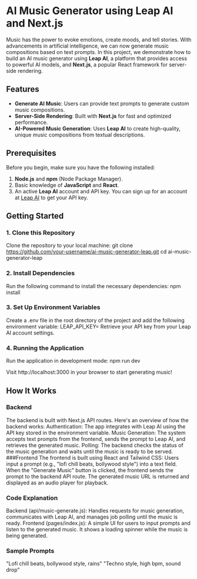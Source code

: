 # AI Music Generator using Leap AI and Next.js

Music has the power to evoke emotions, create moods, and tell stories. With advancements in artificial intelligence, we can now generate music compositions based on text prompts. In this project, we demonstrate how to build an AI music generator using **Leap AI**, a platform that provides access to powerful AI models, and **Next.js**, a popular React framework for server-side rendering.

## Features
- **Generate AI Music**: Users can provide text prompts to generate custom music compositions.
- **Server-Side Rendering**: Built with **Next.js** for fast and optimized performance.
- **AI-Powered Music Generation**: Uses **Leap AI** to create high-quality, unique music compositions from textual descriptions.

## Prerequisites
Before you begin, make sure you have the following installed:

1. **Node.js** and **npm** (Node Package Manager).
2. Basic knowledge of **JavaScript** and **React**.
3. An active **Leap AI** account and API key. You can sign up for an account at [Leap AI](https://leap-ai.com) to get your API key.

## Getting Started

### 1. Clone this Repository
  Clone the repository to your local machine:
  git clone https://github.com/your-username/ai-music-generator-leap.git
  cd ai-music-generator-leap
### 2. Install Dependencies
  Run the following command to install the necessary dependencies:
  npm install
### 3. Set Up Environment Variables
  Create a .env file in the root directory of the project and add the following environment variable:
  LEAP_API_KEY=<paste-your-token-here>
  Retrieve your API key from your Leap AI account settings.
### 4. Running the Application
  Run the application in development mode:
  npm run dev

Visit http://localhost:3000 in your browser to start generating music!

## How It Works
### Backend
The backend is built with Next.js API routes. Here's an overview of how the backend works:
  Authentication: The app integrates with Leap AI using the API key stored in the environment variable.
  Music Generation: The system accepts text prompts from the frontend, sends the prompt to Leap AI, and retrieves the generated music.
  Polling: The backend checks the status of the music generation and waits until the music is ready to be served.
###Frontend
  The frontend is built using React and Tailwind CSS:
  Users input a prompt (e.g., "lofi chill beats, bollywood style") into a text field.
  When the "Generate Music" button is clicked, the frontend sends the prompt to the backend API route.
  The generated music URL is returned and displayed as an audio player for playback.

### Code Explanation
Backend (api/music-generate.js): Handles requests for music generation, communicates with Leap AI, and manages job polling until the music is ready.
Frontend (pages/index.js): A simple UI for users to input prompts and listen to the generated music. It shows a loading spinner while the music is being generated.

### Sample Prompts
  "Lofi chill beats, bollywood style, rains"
  "Techno style, high bpm, sound drop"
